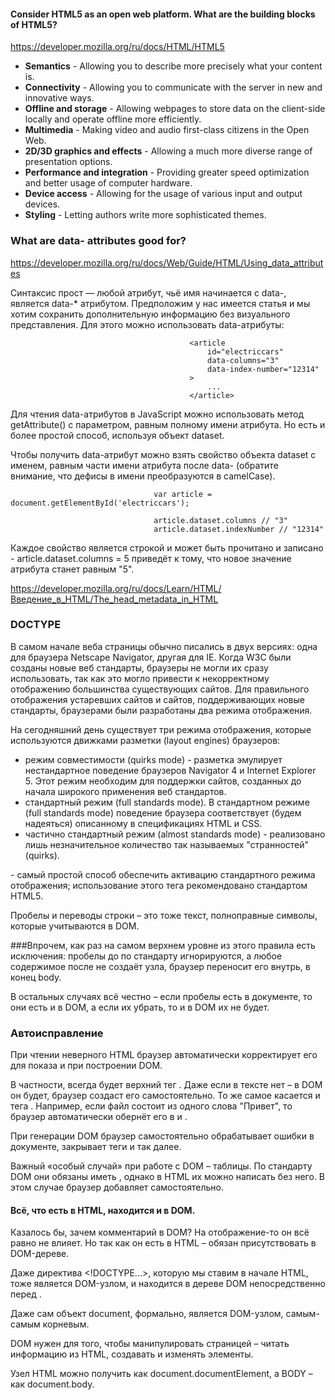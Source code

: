 #### Consider HTML5 as an open web platform. What are the building blocks of HTML5?  
https://developer.mozilla.org/ru/docs/HTML/HTML5  

 - **Semantics** - Allowing you to describe more precisely what your content is.  
 - **Connectivity** - Allowing you to communicate with the server in new and innovative ways.  
 - **Offline and storage** - Allowing webpages to store data on the client-side locally and operate offline more efficiently.  
 - **Multimedia** - Making video and audio first-class citizens in the Open Web.  
 - **2D/3D graphics and effects** - Allowing a much more diverse range of presentation options.  
 - **Performance and integration** - Providing greater speed optimization and better usage of computer hardware.
 - **Device access** - Allowing for the usage of various input and output devices.  
 - **Styling** - Letting authors write more sophisticated themes.
 
### What are data- attributes good for?  
https://developer.mozilla.org/ru/docs/Web/Guide/HTML/Using_data_attributes  

Синтаксис прост — любой атрибут, чьё имя начинается с data-, является data-* атрибутом. Предположим у нас имеется статья и мы хотим сохранить дополнительную информацию без визуального представления. Для этого можно использовать data-атрибуты:

                                            <article
                                                id="electriccars"
                                                data-columns="3"
                                                data-index-number="12314"
                                            >
                                                ...
                                            </article>

Для чтения data-атрибутов в JavaScript можно использовать метод getAttribute() с параметром, равным полному имени атрибута. Но есть и более простой способ, используя объект dataset.

Чтобы получить data-атрибут можно взять свойство объекта dataset с именем, равным части имени атрибута после data- (обратите внимание, что дефисы в имени преобразуются в camelCase).

                                    var article = document.getElementById('electriccars');
                                    
                                    article.dataset.columns // "3"
                                    article.dataset.indexNumber // "12314"

Каждое свойство является строкой и может быть прочитано и записано - article.dataset.columns = 5 приведёт к тому, что новое значение атрибута станет равным "5".

https://developer.mozilla.org/ru/docs/Learn/HTML/Введение_в_HTML/The_head_metadata_in_HTML  

### DOCTYPE
В самом начале веба страницы обычно писались в двух версиях: одна для браузера Netscape Navigator, другая для IE. Когда W3C были созданы новые веб стандарты, браузеры не могли их сразу использовать, так как это могло привести к некорректному отображению большинства существующих сайтов. Для правильного отображения устаревших сайтов и сайтов, поддерживающих новые стандарты, браузерами были разработаны два режима отображения.

На сегодняшний день существует три режима отображения, которые используются движками разметки (layout engines) браузеров:  
 * режим совместимости (quirks mode) - разметка эмулирует нестандартное поведение браузеров Navigator 4 и Internet Explorer 5. Этот режим необходим для поддержки сайтов, созданных до начала широкого применения веб стандартов.
 * стандартный режим (full standards mode). В стандартном режиме (full standards mode) поведение браузера соответствует (будем надеяться) описанному в спецификациях HTML и CSS.
 * частично стандартный режим (almost standards mode) - реализовано лишь незначительное количество так называемых "странностей" (quirks).

<!DOCTYPE html> - самый простой способ обеспечить активацию стандартного режима отображения; использование этого тега рекомендовано стандартом HTML5.

Пробелы и переводы строки – это тоже текст, полноправные символы, которые учитываются в DOM.

###Впрочем, как раз на самом верхнем уровне из этого правила есть исключения: пробелы до <head> по стандарту игнорируются, а любое содержимое после </body> не создаёт узла, браузер переносит его внутрь, в конец body.

В остальных случаях всё честно – если пробелы есть в документе, то они есть и в DOM, а если их убрать, то и в DOM их не будет.

### Автоисправление
При чтении неверного HTML браузер автоматически корректирует его для показа и при построении DOM.

В частности, всегда будет верхний тег <html>. Даже если в тексте нет – в DOM он будет, браузер создаст его самостоятельно. То же самое касается и тега <body>. Например, если файл состоит из одного слова "Привет", то браузер автоматически обернёт его в <html> и <body>.

При генерации DOM браузер самостоятельно обрабатывает ошибки в документе, закрывает теги и так далее.

Важный «особый случай» при работе с DOM – таблицы. По стандарту DOM они обязаны иметь <tbody>, однако в HTML их можно написать без него. В этом случае браузер добавляет <tbody> самостоятельно.

#### Всё, что есть в HTML, находится и в DOM.
Казалось бы, зачем комментарий в DOM? На отображение-то он всё равно не влияет. Но так как он есть в HTML – обязан присутствовать в DOM-дереве.

Даже директива <!DOCTYPE...>, которую мы ставим в начале HTML, тоже является DOM-узлом, и находится в дереве DOM непосредственно перед <html>.

Даже сам объект document, формально, является DOM-узлом, самым-самым корневым.

DOM нужен для того, чтобы манипулировать страницей – читать информацию из HTML, создавать и изменять элементы.

Узел HTML можно получить как document.documentElement, а BODY – как document.body.

### <title>
Определяет заголовок документа, отображаемый в строке заголовка браузера или на вкладке страницы. Данный тег может содержать только текст, **любые теги, содержащиеся внутри, игнорируются**.

Содержимое элемента <title> используется и в других местах. Например, при добавлении страницы в избранное, текст из <title> предлагается в качестве названия закладки.

### meta
Метаданные — данные, которые описывают данные.  

meta charset="utf-8" - в этом элементе указана кодировка документа  

У элементов **meta** часто есть атрибуты name и content:
 - name — тип элемента, то есть какие именно метаданные он содержит.
 - content — сами метаданные.

Краткое описание meta name="description=" content="..." содержимого страницы учитывается поисковыми системами при совпадении ключевых слов. Такое называют поисковой оптимизацией, или SEO.

### link
У него есть два атрибута:
 - rel="stylesheet" показывает, что мы указываем стиль документа
 - в href указан путь к файлу

link rel="stylesheet" href="my-css-file.css"

Элемент <script> не обязательно находится в заголовке — на самом деле лучше поместить его в самом конце страницы, прямо перед закрывающем тегом body. Так браузер сначала отобразит саму страницу, а уже затем загрузит и запустит скрипт — иначе скрипт может обратиться к ещё не созданному элементу страницы и сломаться.

Наконец, на странице можно (и нужно) указать используемый язык. Это делают через атрибут lang открывающего тега HTML.

                                                <html lang="en-US">

Это очень полезная информация. Поисковые системы используют её, чтобы эффективнее индексировать страницы — например, показывать их пользователям, использующим этот язык. Скринридеры — программы, читающие страницы вслух для незрячим людям — настраивают своё произношение по этим данным.

### Создание гиперссылок  
https://developer.mozilla.org/en-US/docs/Learn/HTML/Introduction_to_HTML/Creating_hyperlinks  

Ссылки содержат атрибуты:
 - href - который будет содержать веб-адрес, на который вы хотите указать ссылку.
 - title - предназначен для хранения полезной информации о ссылке. Описание из атрибута title отображается только при наведении курсора.  

Можно превратить любой элемент в ссылку, даже блочный элемент. Если у вас есть изображение, которые вы хотели бы превратить в ссылку, вы можете просто поместить изображение между тегами <a></a>.

### img
атрибуты:
 - src - путь к изображению
 - alt - альтернативный текст, используется если картинка не показывается по какой-то из причин, или при работе скринридера.
 - width, height - задаются размеры изображения

                                    <img src="images/dinosaur.jpg"
                                        alt="The head and torso of a dinosaur skeleton;
                                              it has a large head with long sharp teeth"
                                        width="400"
                                        height="341"
                                        title="A T-Rex on display in the Manchester University Museum"
                                    >

                                    